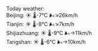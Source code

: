 Today weather:  
Beijing: ☀️ 🌡️-7°C 🌬️↘26km/h  
Tianjin: ☀️ 🌡️-8°C 🌬️↘7km/h  
Shijiazhuang: ☀️ 🌡️-9°C 🌬️→11km/h  
Tangshan: ☀️ 🌡️-6°C 🌬️→10km/h  
